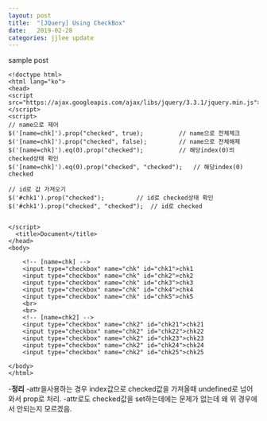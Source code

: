 ```yaml
---
layout: post
title:  "[JQuery] Using CheckBox"
date:   2019-02-28
categories: jjlee update
---
```


sample post

~~~
<!doctype html>
<html lang="ko">
<head>
<script src="https://ajax.googleapis.com/ajax/libs/jquery/3.3.1/jquery.min.js"></script>
<script>
// name으로 제어
$('[name=chk]').prop("checked", true);			// name으로 전체체크
$('[name=chk]').prop("checked", false);			// name으로 전체해제
$('[name=chk]').eq(0).prop("checked");			// 해당index(0)의 checked상태 확인
$('[name=chk]').eq(0).prop("checked", "checked");	// 해당index(0) checked

// id로 값 가져오기
$('#chk1').prop("checked"); 		// id로 checked상태 확인
$('#chk1').prop("checked", "checked");	// id로 checked


</script>
  <title>Document</title>
</head>
<body>
	
	<!-- [name=chk] -->
	<input type="checkbox" name="chk" id="chk1">chk1
	<input type="checkbox" name="chk" id="chk2">chk2
	<input type="checkbox" name="chk" id="chk3">chk3
	<input type="checkbox" name="chk" id="chk4">chk4
	<input type="checkbox" name="chk" id="chk5">chk5
	<br>
	<br>
	<!-- [name=chk2] -->
	<input type="checkbox" name="chk2" id="chk21">chk21
	<input type="checkbox" name="chk2" id="chk22">chk22
	<input type="checkbox" name="chk2" id="chk23">chk23
	<input type="checkbox" name="chk2" id="chk24">chk24
	<input type="checkbox" name="chk2" id="chk25">chk25
	
</body>
</html>

~~~

-**정리**
 -attr을사용하는 경우 index값으로 checked값을 가져올때 undefined로 넘어와서 prop로 처리.
 -attr로도 checked값을 set하는데에는 문제가 없는데 왜 위 경우에서 안되는지 모르겠음.

[jekyll-docs]: http://jekyllrb.com/docs/home
[jekyll-gh]:   https://github.com/jekyll/jekyll
[jekyll-talk]: https://talk.jekyllrb.com/
